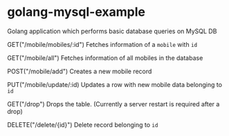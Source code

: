 # golang-mysql-example
Golang application which performs basic database queries on MySQL DB

GET("/mobile/mobiles/:id")
Fetches information of a `mobile` with `id`

GET("/mobile/all")
Fetches information of all mobiles in the database

POST("/mobile/add")
Creates a new mobile record

PUT("/mobile/update/:id)
Updates a row with new mobile data belonging to `id`

GET("/drop")
Drops the table. (Currently a server restart is required after a drop)

DELETE("/delete/{id}")
Delete record belonging to `id`
